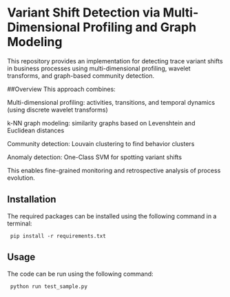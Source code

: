 # Variant Shift Detection via Multi-Dimensional Profiling and Graph Modeling
This repository provides an implementation for detecting trace variant shifts in business processes using multi-dimensional profiling, wavelet transforms, and graph-based community detection.

##Overview
This approach combines:

Multi-dimensional profiling: activities, transitions, and temporal dynamics (using discrete wavelet transforms)

k-NN graph modeling: similarity graphs based on Levenshtein and Euclidean distances

Community detection: Louvain clustering to find behavior clusters

Anomaly detection: One-Class SVM for spotting variant shifts

This enables fine-grained monitoring and retrospective analysis of process evolution.



## Installation
The required packages can be installed using the following command in a terminal:

```console
 pip install -r requirements.txt
```


## Usage
The code can be run using the following command:
```console
 python run test_sample.py
```
